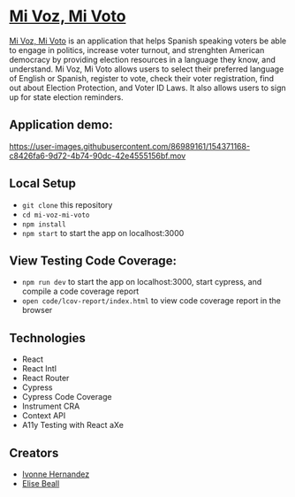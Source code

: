 # [Mi Voz, Mi Voto](https://mi-voz-mi-voto.herokuapp.com/)

[Mi Voz, Mi Voto](https://mi-voz-mi-voto.herokuapp.com/) is an application that helps Spanish speaking voters be able to engage in politics, increase voter turnout, and strenghten American democracy by providing election resources in a language they know, and understand. Mi Voz, Mi Voto allows users to select their preferred language of English or Spanish, register to vote, check their voter registration, find out about Election Protection, and Voter ID Laws. It also allows users to sign up for state election reminders. 


## Application demo:
https://user-images.githubusercontent.com/86989161/154371168-c8426fa6-9d72-4b74-90dc-42e4555156bf.mov

## Local Setup
- `git clone` this repository
- `cd mi-voz-mi-voto`
- `npm install`
- `npm start` to start the app on localhost:3000

## View Testing Code Coverage:
- `npm run dev` to start the app on localhost:3000, start cypress, and compile a code coverage report
- `open code/lcov-report/index.html` to view code coverage report in the browser

## Technologies
- React
- React Intl
- React Router
- Cypress
- Cypress Code Coverage
- Instrument CRA
- Context API
- A11y Testing with React aXe 

## Creators
- [Ivonne Hernandez](https://www.linkedin.com/in/ivonne-hernandez-107b0324/)
- [Elise Beall](https://www.linkedin.com/in/elisejbeall)